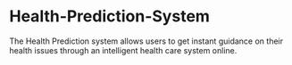 # Health-Prediction-System
The Health Prediction system allows users to get instant guidance on their health issues through an intelligent health care system online.
